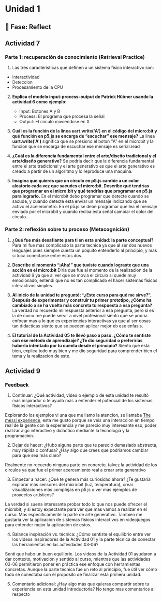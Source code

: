 # Unidad 1

## 🤔 Fase: Reflect

## Actividad 7
### Parte 1: recuperación de conocimiento (Retrieval Practice)

1.  Las tres caracteristicas que definen a un sistema fisico interactivo son:
   - Interactividad
   - Deteccion
   - Procesamiento de la CPU
     
2. **Explica el modelo input-process-output de Patrick Hübner usando la actividad 6 como ejemplo:**
   - Input:
     Botones A y B
   - Process:
     El programa que procesa la señal
   - Output:
     El circulo moviendose en X
     
3. **Cuál es la función de la línea uart.write('A') en el código del micro:bit y qué función en p5.js se encarga de “escuchar” ese mensaje?**
La linea **uart.write('A')** significa que se presiono el boton "A" en el microbit y la funcion que se encarga de escuchar ese mensaje es serial.read

4. **¿Cuál es la diferencia fundamental entre el arte/diseño tradicional y el arte/diseño generativo?**
Se podria decir que la diferencia fundamental entre el arte tradicional y el arte generativo es que el arte generativo es creado a partir de un algoritmo y lo reproduce una maquina.

5. **Imagina que quieres que un círculo en p5.js cambie a un color aleatorio cada vez que sacudes el micro:bit. Describe qué tendrías que programar en el micro:bit y qué tendrías que programar en p5.js para lograrlo.**
En el microbit debo programar que detecte cuando se sacude, y cuando detecte esta enviar un mensaje indicando que se activo el acelerometro.
En el p5.js se debe programar que lea el mensaje enviado por el microbit y cuando reciba esta señal cambiar el color del circulo.

### Parte 2: reflexión sobre tu proceso (Metacognición)

1. **¿Qué fue más desafiante para ti en esta unidad: la parte conceptual?**
Para mi fue mas complicado la parte tecnica ya que al ser dos nuevos lenguajes pues siempre cuesta un poquito entenderlo al principio, y mas si toca conectarse entre estos dos.

2. **Describe el momento “¡Aha!” que tuviste cuando lograste que una acción en el micro:bit**
Diria que fue al momento de la realizacion de la actividad 6 ya que al ver que se movia el circulo si quede muy emocionado, entendi que no es tan complicado el hacer sistemas fisicos interactivos simples.

3. **Al inicio de la unidad te pregunté: “¿Este curso para qué me sirve?”. Después de experimentar y construir tu primer prototipo, ¿Cómo ha cambiado o se ha vuelto más concreta tu respuesta a esa pregunta?**
La verdad no recuerdo mi respuesta anterior a esa pregunta, pero si es la de como me puede servir a nivel profesional siento que se podria enfocar mas a lo que es experiencias interactivas ya que al ser cosas tan didacticas siento que se pueden aplicar mejor eb ese enfasis.

4. **El tutorial de la Actividad 05 te llevó paso a paso. ¿Cómo te sentiste con ese método de aprendizaje? ¿Te dio seguridad o preferirías haberlo intentado por tu cuenta desde el principio?**
Siento que esta bien, explica todo muy bien y me dio seguridad para comprender bien el tema y la realizacion de este. 

## Actividad 9
### Feedback 

1. Continuar: ¿Qué actividad, video o ejemplo de esta unidad te resultó más inspirador o te ayudó más a entender el potencial de los sistemas físicos interactivos?

Explorando los ejemplos vi una que me llamo la atencion, se llamaba [The messi experience](https://themessiexperience.com/es/), esta me gusto porque se veia una interaccion en tiempo real de la gente con la experiencia y me parecio muy interesante eso, poder realizar algo interactivo y didactico mediante la tecnologia y la programacion. 

2. Dejar de hacer: ¿Hubo alguna parte que te pareció demasiado abstracta, muy rápida o confusa? ¿Hay algo que crees que podríamos cambiar para que sea más claro?

Realmente no recuerdo ninguna parte en concreto, talvez la actividad de los circulos ya que fue el primer acercamiento real a crear arte generativo 

3. Empezar a hacer: ¿Qué te genera más curiosidad ahora? ¿Te gustaría explorar más sensores del micro:bit (luz, temperatura), crear visualizaciones más complejas en p5.js o ver más ejemplos de proyectos artísticos?

La verdad si suena interesante probar todo lo que nos puede ofrecer el microbit, y si estoy expectante para ver que mas vamos a realizar en el curso. Mas especificamente la parte de arte generativo. Tambien me gustaria ver la aplicacion de sistemas fisicos interactivos en videojuegos para entender mejor la aplicacion de estos.

4. Balance inspiración vs. técnica: ¿Cómo sentiste el equilibrio entre ver los videos inspiradores de la Actividad 01 y la parte técnica de conectar las herramientas en las actividades 03-06?

Sentí que hubo un buen equilibrio. Los videos de la Actividad 01 ayudaron a dar contexto, motivación y sentido al curso, mientras que las actividades 03-06 permitieron poner en práctica ese enfoque con herramientas concretas. Aunque la parte técnica fue un reto al principio, fue útil ver cómo todo se conectaba con el proposito de finalizar esta primera unidad.

5. Comentario adicional: ¿Hay algo más que quieras compartir sobre tu experiencia en esta unidad introductoria?
No tengo mas comentarios al respecto



     


